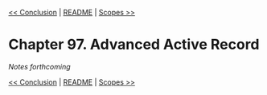 [&lt;&lt; Conclusion](ch96-conclusion.md) | [README](README.md) | [Scopes &gt;&gt;](ch98-scopes.md)

# Chapter 97. Advanced Active Record

*Notes forthcoming*

[&lt;&lt; Conclusion](ch96-conclusion.md) | [README](README.md) | [Scopes &gt;&gt;](ch98-scopes.md)